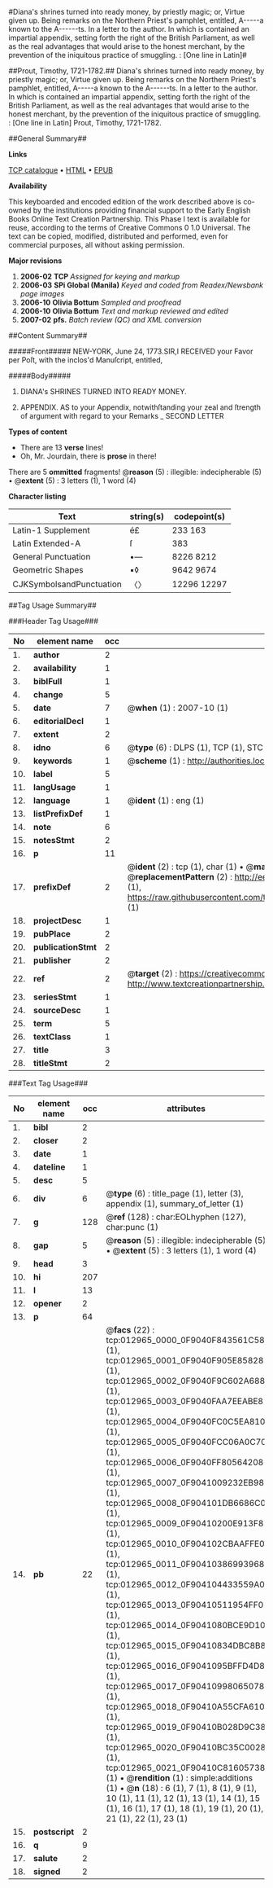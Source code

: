 #Diana's shrines turned into ready money, by priestly magic; or, Virtue given up. Being remarks on the Northern Priest's pamphlet, entitled, A-----a known to the A------ts. In a letter to the author. In which is contained an impartial appendix, setting forth the right of the British Parliament, as well as the real advantages that would arise to the honest merchant, by the prevention of the iniquitous practice of smuggling. : [One line in Latin]#

##Prout, Timothy, 1721-1782.##
Diana's shrines turned into ready money, by priestly magic; or, Virtue given up. Being remarks on the Northern Priest's pamphlet, entitled, A-----a known to the A------ts. In a letter to the author. In which is contained an impartial appendix, setting forth the right of the British Parliament, as well as the real advantages that would arise to the honest merchant, by the prevention of the iniquitous practice of smuggling. : [One line in Latin]
Prout, Timothy, 1721-1782.

##General Summary##

**Links**

[TCP catalogue](http://www.ota.ox.ac.uk/tcp/)  • 
[HTML](http://tei.it.ox.ac.uk/tcp/Texts-HTML/free/N10/N10204.html)  • 
[EPUB](http://tei.it.ox.ac.uk/tcp/Texts-EPUB/free/N10/N10204.epub)

**Availability**

This keyboarded and encoded edition of the
	       work described above is co-owned by the institutions
	       providing financial support to the Early English Books
	       Online Text Creation Partnership. This Phase I text is
	       available for reuse, according to the terms of Creative
	       Commons 0 1.0 Universal. The text can be copied,
	       modified, distributed and performed, even for
	       commercial purposes, all without asking permission.

**Major revisions**

1. __2006-02__ __TCP__ *Assigned for keying and markup*
1. __2006-03__ __SPi Global (Manila)__ *Keyed and coded from Readex/Newsbank page images*
1. __2006-10__ __Olivia Bottum__ *Sampled and proofread*
1. __2006-10__ __Olivia Bottum__ *Text and markup reviewed and edited*
1. __2007-02__ __pfs.__ *Batch review (QC) and XML conversion*

##Content Summary##

#####Front#####
NEW-YORK,
June 24, 1773.SIR,I RECEIVED your Favor per Poſt, with the inclos'd Manuſcript, entitled,

#####Body#####

1. DIANA's SHRINES TURNED INTO READY MONEY.

1. APPENDIX.
AS to your Appendix, notwithſtanding your zeal and ſtrength of argument with regard to your Remarks 
    _ SECOND LETTER

**Types of content**

  * There are 13 **verse** lines!
  * Oh, Mr. Jourdain, there is **prose** in there!

There are 5 **ommitted** fragments! 
 @__reason__ (5) : illegible: indecipherable (5)  •  @__extent__ (5) : 3 letters (1), 1 word (4)

**Character listing**


|Text|string(s)|codepoint(s)|
|---|---|---|
|Latin-1 Supplement|é£|233 163|
|Latin Extended-A|ſ|383|
|General Punctuation|•—|8226 8212|
|Geometric Shapes|▪◊|9642 9674|
|CJKSymbolsandPunctuation|〈〉|12296 12297|

##Tag Usage Summary##

###Header Tag Usage###

|No|element name|occ|attributes|
|---|---|---|---|
|1.|__author__|2||
|2.|__availability__|1||
|3.|__biblFull__|1||
|4.|__change__|5||
|5.|__date__|7| @__when__ (1) : 2007-10 (1)|
|6.|__editorialDecl__|1||
|7.|__extent__|2||
|8.|__idno__|6| @__type__ (6) : DLPS (1), TCP (1), STC (1), NOTIS (1), IMAGE-SET (1), EVANS-CITATION (1)|
|9.|__keywords__|1| @__scheme__ (1) : http://authorities.loc.gov/ (1)|
|10.|__label__|5||
|11.|__langUsage__|1||
|12.|__language__|1| @__ident__ (1) : eng (1)|
|13.|__listPrefixDef__|1||
|14.|__note__|6||
|15.|__notesStmt__|2||
|16.|__p__|11||
|17.|__prefixDef__|2| @__ident__ (2) : tcp (1), char (1)  •  @__matchPattern__ (2) : ([0-9\-]+):([0-9IVX]+) (1), (.+) (1)  •  @__replacementPattern__ (2) : http://eebo.chadwyck.com/downloadtiff?vid=$1&page=$2 (1), https://raw.githubusercontent.com/textcreationpartnership/Texts/master/tcpchars.xml#$1 (1)|
|18.|__projectDesc__|1||
|19.|__pubPlace__|2||
|20.|__publicationStmt__|2||
|21.|__publisher__|2||
|22.|__ref__|2| @__target__ (2) : https://creativecommons.org/publicdomain/zero/1.0/ (1), http://www.textcreationpartnership.org/docs/. (1)|
|23.|__seriesStmt__|1||
|24.|__sourceDesc__|1||
|25.|__term__|5||
|26.|__textClass__|1||
|27.|__title__|3||
|28.|__titleStmt__|2||


###Text Tag Usage###

|No|element name|occ|attributes|
|---|---|---|---|
|1.|__bibl__|2||
|2.|__closer__|2||
|3.|__date__|1||
|4.|__dateline__|1||
|5.|__desc__|5||
|6.|__div__|6| @__type__ (6) : title_page (1), letter (3), appendix (1), summary_of_letter (1)|
|7.|__g__|128| @__ref__ (128) : char:EOLhyphen (127), char:punc (1)|
|8.|__gap__|5| @__reason__ (5) : illegible: indecipherable (5)  •  @__extent__ (5) : 3 letters (1), 1 word (4)|
|9.|__head__|3||
|10.|__hi__|207||
|11.|__l__|13||
|12.|__opener__|2||
|13.|__p__|64||
|14.|__pb__|22| @__facs__ (22) : tcp:012965_0000_0F9040F843561C58 (1), tcp:012965_0001_0F9040F905E85828 (1), tcp:012965_0002_0F9040F9C602A688 (1), tcp:012965_0003_0F9040FAA7EEABE8 (1), tcp:012965_0004_0F9040FC0C5EA810 (1), tcp:012965_0005_0F9040FCC06A0C70 (1), tcp:012965_0006_0F9040FF80564208 (1), tcp:012965_0007_0F9041009232EB98 (1), tcp:012965_0008_0F904101DB6686C0 (1), tcp:012965_0009_0F90410200E913F8 (1), tcp:012965_0010_0F904102CBAAFFE0 (1), tcp:012965_0011_0F90410386993968 (1), tcp:012965_0012_0F904104433559A0 (1), tcp:012965_0013_0F90410511954FF0 (1), tcp:012965_0014_0F9041080BCE9D10 (1), tcp:012965_0015_0F90410834DBC8B8 (1), tcp:012965_0016_0F9041095BFFD4D8 (1), tcp:012965_0017_0F90410998065078 (1), tcp:012965_0018_0F90410A55CFA610 (1), tcp:012965_0019_0F90410B028D9C38 (1), tcp:012965_0020_0F90410BC35C0028 (1), tcp:012965_0021_0F90410C81605738 (1)  •  @__rendition__ (1) : simple:additions (1)  •  @__n__ (18) : 6 (1), 7 (1), 8 (1), 9 (1), 10 (1), 11 (1), 12 (1), 13 (1), 14 (1), 15 (1), 16 (1), 17 (1), 18 (1), 19 (1), 20 (1), 21 (1), 22 (1), 23 (1)|
|15.|__postscript__|2||
|16.|__q__|9||
|17.|__salute__|2||
|18.|__signed__|2||

